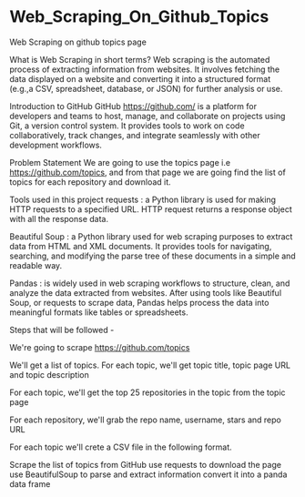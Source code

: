 # Web_Scraping_On_Github_Topics
 
Web Scraping on github topics page

What is Web Scraping in short terms? Web scraping is the automated process of extracting information from websites. It involves fetching the data displayed on a website and converting it into a structured format (e.g.,a CSV, spreadsheet, database, or JSON) for further analysis or use.

Introduction to GitHub GitHub https://github.com/ is a platform for developers and teams to host, manage, and collaborate on projects using Git, a version control system. It provides tools to work on code collaboratively, track changes, and integrate seamlessly with other development workflows.

Problem Statement We are going to use the topics page i.e https://github.com/topics, and from that page we are going find the list of topics for each repository and download it.

Tools used in this project requests : a Python library is used for making HTTP requests to a specified URL. HTTP request returns a response object with all the response data.

Beautiful Soup : a Python library used for web scraping purposes to extract data from HTML and XML documents. It provides tools for navigating, searching, and modifying the parse tree of these documents in a simple and readable way.

Pandas : is widely used in web scraping workflows to structure, clean, and analyze the data extracted from websites. After using tools like Beautiful Soup, or requests to scrape data, Pandas helps process the data into meaningful formats like tables or spreadsheets.

Steps that will be followed -

We're going to scrape https://github.com/topics

We'll get a list of topics. For each topic, we'll get topic title, topic page URL and topic description

For each topic, we'll get the top 25 repositories in the topic from the topic page

For each repository, we'll grab the repo name, username, stars and repo URL

For each topic we'll crete a CSV file in the following format.

Scrape the list of topics from GitHub use requests to download the page use BeautifulSoup to parse and extract information convert it into a panda data frame
